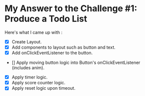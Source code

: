# My Answer to the Challenge #1: Produce a Todo List
Here's what I came up with :
* [X] Create Layout.
* [X] Add components to layout such as button and text.
* [X] Add onClickEventListener to the button.
* [] Apply moving button logic into Button's onClickEventListener (includes anim).
* [X] Apply timer logic.
* [X] Apply score counter logic.
* [X] Apply reset logic upon timeout.